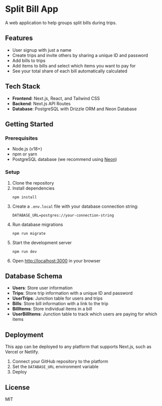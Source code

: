 # Split Bill App

A web application to help groups split bills during trips.

## Features

- User signup with just a name
- Create trips and invite others by sharing a unique ID and password
- Add bills to trips
- Add items to bills and select which items you want to pay for
- See your total share of each bill automatically calculated

## Tech Stack

- **Frontend**: Next.js, React, and Tailwind CSS
- **Backend**: Next.js API Routes
- **Database**: PostgreSQL with Drizzle ORM and Neon Database

## Getting Started

### Prerequisites

- Node.js (v18+)
- npm or yarn
- PostgreSQL database (we recommend using [Neon](https://neon.tech))

### Setup

1. Clone the repository
2. Install dependencies
   ```
   npm install
   ```
3. Create a `.env.local` file with your database connection string:
   ```
   DATABASE_URL=postgres://your-connection-string
   ```
4. Run database migrations
   ```
   npm run migrate
   ```
5. Start the development server
   ```
   npm run dev
   ```
6. Open [http://localhost:3000](http://localhost:3000) in your browser

## Database Schema

- **Users**: Store user information
- **Trips**: Store trip information with a unique ID and password
- **UserTrips**: Junction table for users and trips
- **Bills**: Store bill information with a link to the trip
- **BillItems**: Store individual items in a bill
- **UserBillItems**: Junction table to track which users are paying for which items

## Deployment

This app can be deployed to any platform that supports Next.js, such as Vercel or Netlify.

1. Connect your GitHub repository to the platform
2. Set the `DATABASE_URL` environment variable
3. Deploy

## License

MIT
